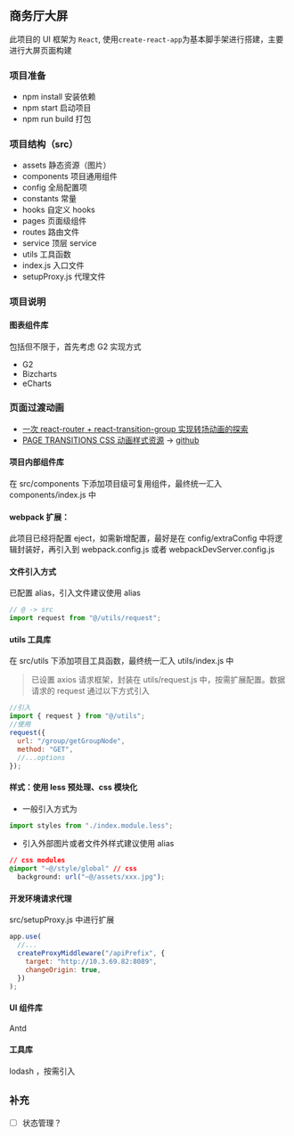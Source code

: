 ## 商务厅大屏

此项目的 UI 框架为 `React`, 使用`create-react-app`为基本脚手架进行搭建，主要进行大屏页面构建

### 项目准备

- npm install 安装依赖
- npm start 启动项目
- npm run build 打包

### 项目结构（src）

- assets 静态资源（图片）
- components 项目通用组件
- config 全局配置项
- constants 常量
- hooks 自定义 hooks
- pages 页面级组件
- routes 路由文件
- service 顶层 service
- utils 工具函数
- index.js 入口文件
- setupProxy.js 代理文件

### 项目说明

#### 图表组件库

包括但不限于，首先考虑 G2 实现方式

- G2
- Bizcharts
- eCharts

### 页面过渡动画

- [一次 react-router + react-transition-group 实现转场动画的探索](https://juejin.cn/post/6844903818073899022#heading-6)
- [PAGE TRANSITIONS CSS 动画样式资源](https://tympanus.net/Development/PageTransitions/) -> [github](https://github.com/codrops/PageTransitions)

#### 项目内部组件库

在 src/components 下添加项目级可复用组件，最终统一汇入 components/index.js 中

#### webpack 扩展：

此项目已经将配置 eject，如需新增配置，最好是在 config/extraConfig 中将逻辑封装好，再引入到 webpack.config.js 或者 webpackDevServer.config.js

#### 文件引入方式

已配置 alias，引入文件建议使用 alias

```js
// @ -> src
import request from "@/utils/request";
```

#### utils 工具库

在 src/utils 下添加项目工具函数，最终统一汇入 utils/index.js 中

> 已设置 axios 请求框架，封装在 utils/request.js 中，按需扩展配置。数据请求的 request 通过以下方式引入

```js
//引入
import { request } from "@/utils";
//使用
request({
  url: "/group/getGroupNode",
  method: "GET",
  //...options
});
```

#### 样式：使用 less 预处理、css 模块化

- 一般引入方式为

```js
import styles from "./index.module.less";
```

- 引入外部图片或者文件外样式建议使用 alias

```css
// css modules
@import "~@/style/global" // css
  background: url("~@/assets/xxx.jpg");
```

#### 开发环境请求代理

src/setupProxy.js 中进行扩展

```js
app.use(
  //...
  createProxyMiddleware("/apiPrefix", {
    target: "http://10.3.69.82:8089",
    changeOrigin: true,
  })
);
```

#### UI 组件库

Antd

#### 工具库

lodash ，按需引入

## `补充`

- [ ] 状态管理？

